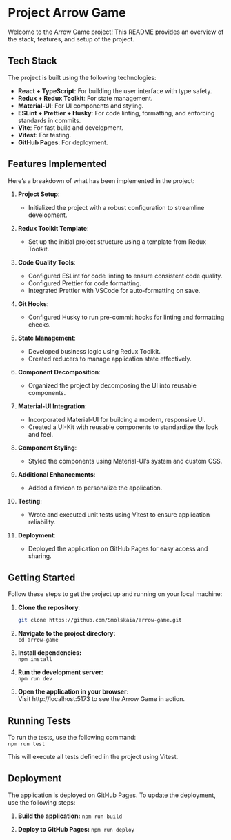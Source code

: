 # Project Arrow Game

Welcome to the Arrow Game project! This README provides an overview of the stack, features, and setup of the project. 

## Tech Stack

The project is built using the following technologies:

- **React + TypeScript**: For building the user interface with type safety.
- **Redux + Redux Toolkit**: For state management.
- **Material-UI**: For UI components and styling.
- **ESLint + Prettier + Husky**: For code linting, formatting, and enforcing standards in commits.
- **Vite**: For fast build and development.
- **Vitest**: For testing.
- **GitHub Pages**: For deployment.

## Features Implemented

Here’s a breakdown of what has been implemented in the project:

1. **Project Setup**:
   - Initialized the project with a robust configuration to streamline development.

2. **Redux Toolkit Template**:
   - Set up the initial project structure using a template from Redux Toolkit.

3. **Code Quality Tools**:
   - Configured ESLint for code linting to ensure consistent code quality.
   - Configured Prettier for code formatting.
   - Integrated Prettier with VSCode for auto-formatting on save.

4. **Git Hooks**:
   - Configured Husky to run pre-commit hooks for linting and formatting checks.

5. **State Management**:
   - Developed business logic using Redux Toolkit.
   - Created reducers to manage application state effectively.

6. **Component Decomposition**:
   - Organized the project by decomposing the UI into reusable components.

7. **Material-UI Integration**:
   - Incorporated Material-UI for building a modern, responsive UI.
   - Created a UI-Kit with reusable components to standardize the look and feel.

8. **Component Styling**:
   - Styled the components using Material-UI’s system and custom CSS.

9. **Additional Enhancements**:
   - Added a favicon to personalize the application.

10. **Testing**:
    - Wrote and executed unit tests using Vitest to ensure application reliability.

11. **Deployment**:
    - Deployed the application on GitHub Pages for easy access and sharing.

## Getting Started

Follow these steps to get the project up and running on your local machine:

1. **Clone the repository**:
   ```bash
   git clone https://github.com/Smolskaia/arrow-game.git

2. **Navigate to the project directory:**  
   ```cd arrow-game```  

3. **Install dependencies:**  
   ```npm install```

4. **Run the development server:**  
   ```npm run dev```

5. **Open the application in your browser:**  
   Visit http://localhost:5173 to see the Arrow Game in action.


## Running Tests

To run the tests, use the following command:  
```npm run test```

This will execute all tests defined in the project using Vitest.

## Deployment

The application is deployed on GitHub Pages. To update the deployment, use the following steps:

1. **Build the application:**
   ```npm run build```

2. **Deploy to GitHub Pages:**
    ```npm run deploy```